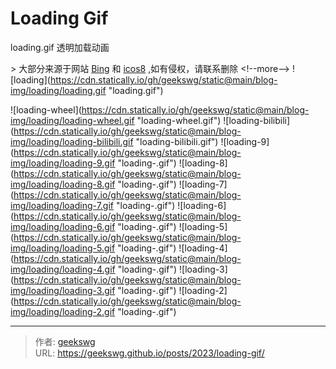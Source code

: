 # Loading Gif

loading.gif 透明加载动画

&gt; 大部分来源于网站 [Bing](https://www.bing.com/images/search?q=loading&amp;qs=n&amp;form=QBILPG&amp;sp=-1&amp;lq=0&amp;pq=loading&amp;sc=10-7&amp;cvid=23A7D80EB520465F9CD6951D4825FF8F&amp;ghsh=0&amp;ghacc=0&amp;first=1) 和 [icos8](https://icons8.com/preloaders/en/search/windows%2010) ,如有侵权，请联系删除
&lt;!--more--&gt;
![loading](https://cdn.statically.io/gh/geekswg/static@main/blog-img/loading/loading.gif &#34;loading.gif&#34;)

![loading-wheel](https://cdn.statically.io/gh/geekswg/static@main/blog-img/loading/loading-wheel.gif &#34;loading-wheel.gif&#34;)
![loading-bilibili](https://cdn.statically.io/gh/geekswg/static@main/blog-img/loading/loading-bilibili.gif &#34;loading-bilibili.gif&#34;)
![loading-9](https://cdn.statically.io/gh/geekswg/static@main/blog-img/loading/loading-9.gif &#34;loading-.gif&#34;)
![loading-8](https://cdn.statically.io/gh/geekswg/static@main/blog-img/loading/loading-8.gif &#34;loading-.gif&#34;)
![loading-7](https://cdn.statically.io/gh/geekswg/static@main/blog-img/loading/loading-7.gif &#34;loading-.gif&#34;)
![loading-6](https://cdn.statically.io/gh/geekswg/static@main/blog-img/loading/loading-6.gif &#34;loading-.gif&#34;)
![loading-5](https://cdn.statically.io/gh/geekswg/static@main/blog-img/loading/loading-5.gif &#34;loading-.gif&#34;)
![loading-4](https://cdn.statically.io/gh/geekswg/static@main/blog-img/loading/loading-4.gif &#34;loading-.gif&#34;)
![loading-3](https://cdn.statically.io/gh/geekswg/static@main/blog-img/loading/loading-3.gif &#34;loading-.gif&#34;)
![loading-2](https://cdn.statically.io/gh/geekswg/static@main/blog-img/loading/loading-2.gif &#34;loading-.gif&#34;)



---

> 作者: [geekswg](https://github.com/geekswg)  
> URL: https://geekswg.github.io/posts/2023/loading-gif/  

